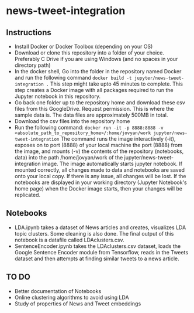 # news-tweet-integration

## Instructions

* Install Docker or Docker Toolbox (depending on your OS)
* Download or clone this repository into a folder of your choice. Preferably C Drive if you are using Windows (and no spaces in your directory path)
* In the docker shell, Go into the folder in the repository named Docker and run the following command
	`docker build -t jupyter/news-tweet-integration .`
	This step might take upto 45 minutes to complete. This step creates a Docker image with all packages required to run the Jupyter notebook in this repository.
* Go back one folder up to the repository home and download these csv files from this GoogleDrive. Request permission. This is where the sample data is. The data files are approximately 500MB in total.
* Download the csv files into the repository home
* Run the following command:
	`docker run -it -p 8888:8888 -v <absolute_path_to_repository_home>/:home/jovyan/work jupyter/news-tweet-integration`
	The command runs the image interactively (-it), exposes on to port (8888) of your local machine the port (8888) from the image, and mounts (-v) the contents of the repository (notebooks, data) into the path /home/jovyan/work of the jupyter/news-tweet-integration image. The image automatically starts jupyter notebook.
	If mounted correctly, all changes made to data and notebooks are saved onto your local copy. If there is any issue, all changes will be lost. If the notebooks are displayed in your working directory (Jupyter Notebook's home page) when the Docker image starts, then your changes will be replicated.  


## Notebooks

* LDA.ipynb takes a dataset of News articles and creates, visualizes LDA topic clusters. Some cleaning is also done. The final output of this notebook is a datafile called LDAclusters.csv.
* SentenceEncoder.ipynb takes the LDAclusters.csv dataset, loads the Google Sentence Encoder module from Tensorflow, reads in the Tweets dataset and then attempts at finding similar tweets to a news article.

## TO DO
* Better documentation of Notebooks
* Online clustering algorithms to avoid using LDA
* Study of properties of News and Tweet embeddings 